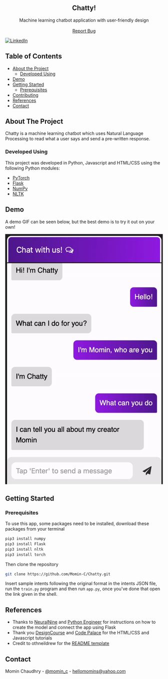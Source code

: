 <br />
  <h2 align="center">Chatty!</h2>
  <p align="center">
    Machine learning chatbot application with user-friendly design
    <br />
    <br />
    <a href="https://github.com/Momin-C/Chatty/issues">Report Bug</a>
  </p>
</p>

[![LinkedIn][linkedin-shield]][linkedin-url]

## Table of Contents

* [About the Project](#about-the-project)
    * [Developed Using](#developed-using)
* [Demo](#demo)
* [Getting Started](#getting-started)
    * [Prerequisites](#prerequisites)
* [Contributing](#contributing)
* [References](#references)
* [Contact](#contact)

## About The Project

Chatty is a machine learning chatbot which uses Natural Language Processing to read what a user says and send a pre-written response.

### Developed Using
This project was developed in Python, Javascript and HTML/CSS using the following Python modules:
* [PyTorch](https://pytorch.org)
* [Flask](https://flask.palletsprojects.com/en/2.1.x/)
* [NumPy](https://numpy.org)
* [NLTK](https://www.nltk.org)

## Demo

A demo GIF can be seen below, but the best demo is to try it out on your own!

![](images/Demo.gif)

## Getting Started

### Prerequisites
To use this app, some packages need to be installed, download these packages from your terminal
```sh
pip3 install numpy
pip3 install Flask
pip3 install nltk
pip3 install torch
```

Then clone the repository

```sh
git clone https://github.com/Momin-C/Chatty.git
```

Insert sample intents following the original format in the intents JSON file, run the ```train.py``` program and then run ```app.py```, once you've done that open the link given in the shell.

## References

* Thanks to [NeuralNine](https://www.youtube.com/watch?v=1lwddP0KUEg) and [Python Engineer](https://www.youtube.com/watch?v=a37BL0stIuM) for instructions on how to create the model and connect the app using Flask
* Thank you [DesignCourse](https://www.youtube.com/watch?v=D-h8L5hgW-w) and [Code Palace](https://www.youtube.com/watch?v=He0xK1x-vnI) for the HTML/CSS and Javascript tutorials
* Credit to othneildrew for the [README template](https://github.com/othneildrew/Best-README-Template/blob/master/BLANK_README.md)

## Contact

Momin Chaudhry - [@momin_c](https://instagram.com/momin_c) - hellomomins@yahoo.com

[linkedin-shield]: https://img.shields.io/badge/-LinkedIn-black.svg?style=flat-square&logo=linkedin&colorB=555
[linkedin-url]: https://www.linkedin.com/in/momin-chaudhry/